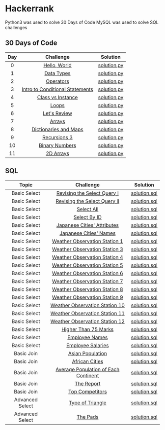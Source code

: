 # Hackerrank
Python3 was used to solve 30 Days of Code
MySQL was used to solve SQL challenges


## 30 Days of Code
Day | Challenge | Solution
:---: | :---: | :---:
0   | [Hello, World](https://www.hackerrank.com/challenges/30-hello-world/problem) | [solution.py](https://github.com/jbaeckn/Hackerrank/blob/master/30_Days_of_Code/day00_hello_world.py)
1   | [Data Types](https://www.hackerrank.com/challenges/30-data-types/problem) | [solution.py](https://github.com/jbaeckn/Hackerrank/blob/master/30_Days_of_Code/day01_data_types.py)
2   | [Operators](https://www.hackerrank.com/challenges/30-operators/problem) | [solution.py](https://github.com/jbaeckn/Hackerrank/blob/master/30_Days_of_Code/day02_operators.py)
3   | [Intro to Conditional Statements](https://www.hackerrank.com/challenges/30-conditional-statements/problem) | [solution.py](https://github.com/jbaeckn/Hackerrank/blob/master/30_Days_of_Code/day03_conditional.py)
4   | [Class vs Instance](https://www.hackerrank.com/challenges/30-class-vs-instance/problem) | [solution.py](https://github.com/jbaeckn/Hackerrank/blob/master/30_Days_of_Code/day04_class_instance.py)
5   | [Loops](https://www.hackerrank.com/challenges/30-loops/problem) | [solution.py](https://github.com/jbaeckn/Hackerrank/blob/master/30_Days_of_Code/day05_loops.py)
6   | [Let's Review](https://www.hackerrank.com/challenges/30-review-loop/problem) | [solution.py](https://github.com/jbaeckn/Hackerrank/blob/master/30_Days_of_Code/day06_string_index.py)
7   | [Arrays](https://www.hackerrank.com/challenges/30-arrays/problem) | [solution.py](https://github.com/jbaeckn/Hackerrank/blob/master/30_Days_of_Code/day07_arrays.py)
8   | [Dictionaries and Maps](https://www.hackerrank.com/challenges/30-dictionaries-and-maps/problem) | [solution.py](https://github.com/jbaeckn/Hackerrank/blob/master/30_Days_of_Code/day08_dictionary_map.py)
9   | [Recursions 3](https://www.hackerrank.com/challenges/30-recursion/problem) | [solution.py](https://github.com/jbaeckn/Hackerrank/blob/master/30_Days_of_Code/day09_recursion.py)
10  | [Binary Numbers](https://www.hackerrank.com/challenges/30-binary-numbers/problem) | [solution.py](https://github.com/jbaeckn/Hackerrank/blob/master/30_Days_of_Code/day10_binarynum.py)
11  | [2D Arrays](https://www.hackerrank.com/challenges/30-2d-arrays/problem) | [solution.py](https://github.com/jbaeckn/Hackerrank/blob/master/30_Days_of_Code/day11_2darrays.py)


## SQL
Topic | Challenge | Solution
:---: | :---: | :---:
Basic Select | [Revising the Select Query I](https://www.hackerrank.com/challenges/revising-the-select-query/problem) | [solution.sql](https://github.com/jbaeckn/Hackerrank/blob/master/SQL/Basic_Select/select_query1.sql)
Basic Select | [Revising the Select Query II](https://www.hackerrank.com/challenges/revising-the-select-query-2/problem) | [solution.sql](https://github.com/jbaeckn/Hackerrank/blob/master/SQL/Basic_Select/select_query2.sql)
Basic Select | [Select All](https://www.hackerrank.com/challenges/select-all-sql/problem) | [solution.sql](https://github.com/jbaeckn/Hackerrank/blob/master/SQL/Basic_Select/select_all.sql)
Basic Select | [Select By ID](https://www.hackerrank.com/challenges/select-by-id/problem) | [solution.sql](https://github.com/jbaeckn/Hackerrank/blob/master/SQL/Basic_Select/select_by_id.sql)
Basic Select | [Japanese Cities' Attributes](https://www.hackerrank.com/challenges/japanese-cities-attributes/problem) | [solution.sql](https://github.com/jbaeckn/Hackerrank/blob/master/SQL/Basic_Select/japanese_city.sql)
Basic Select | [Japanese Cities' Names](https://www.hackerrank.com/challenges/japanese-cities-name/problem) | [solution.sql](https://github.com/jbaeckn/Hackerrank/blob/master/SQL/Basic_Select/japanese_city_name.sql)
Basic Select | [Weather Observation Station 1](https://www.hackerrank.com/challenges/weather-observation-station-1/problem) | [solution.sql](https://github.com/jbaeckn/Hackerrank/blob/master/SQL/Basic_Select/weather1.sql)
Basic Select | [Weather Observation Station 3](https://www.hackerrank.com/challenges/weather-observation-station-3/problem) | [solution.sql](https://github.com/jbaeckn/Hackerrank/blob/master/SQL/Basic_Select/weather3.sql)
Basic Select | [Weather Observation Station 4](https://www.hackerrank.com/challenges/weather-observation-station-4/problem) | [solution.sql](https://github.com/jbaeckn/Hackerrank/blob/master/SQL/Basic_Select/weather4.sql)
Basic Select | [Weather Observation Station 5](https://www.hackerrank.com/challenges/weather-observation-station-5/problem) | [solution.sql](https://github.com/jbaeckn/Hackerrank/blob/master/SQL/Basic_Select/weather5.sql)
Basic Select | [Weather Observation Station 6](https://www.hackerrank.com/challenges/weather-observation-station-6/problem) | [solution.sql](https://github.com/jbaeckn/Hackerrank/blob/master/SQL/Basic_Select/weather6.sql)
Basic Select | [Weather Observation Station 7](https://www.hackerrank.com/challenges/weather-observation-station-7/problem) | [solution.sql](https://github.com/jbaeckn/Hackerrank/blob/master/SQL/Basic_Select/weather7.sql)
Basic Select | [Weather Observation Station 8](https://www.hackerrank.com/challenges/weather-observation-station-8/problem) | [solution.sql](https://github.com/jbaeckn/Hackerrank/blob/master/SQL/Basic_Select/weather8.sql)
Basic Select | [Weather Observation Station 9](https://www.hackerrank.com/challenges/weather-observation-station-9/problem) | [solution.sql](https://github.com/jbaeckn/Hackerrank/blob/master/SQL/Basic_Select/weather9.sql)
Basic Select | [Weather Observation Station 10](https://www.hackerrank.com/challenges/weather-observation-station-10/problem) | [solution.sql](https://github.com/jbaeckn/Hackerrank/blob/master/SQL/Basic_Select/weather10.sql)
Basic Select | [Weather Observation Station 11](https://www.hackerrank.com/challenges/weather-observation-station-11/problem) | [solution.sql](https://github.com/jbaeckn/Hackerrank/blob/master/SQL/Basic_Select/weather11.sql)
Basic Select | [Weather Observation Station 12](https://www.hackerrank.com/challenges/weather-observation-station-12/problem) | [solution.sql](https://github.com/jbaeckn/Hackerrank/blob/master/SQL/Basic_Select/weather12.sql)
Basic Select | [Higher Than 75 Marks](https://www.hackerrank.com/challenges/more-than-75-marks/problem) | [solution.sql](https://github.com/jbaeckn/Hackerrank/blob/master/SQL/Basic_Select/higher_75marks.sql)
Basic Select | [Employee Names](https://www.hackerrank.com/challenges/name-of-employees/problem) | [solution.sql](https://github.com/jbaeckn/Hackerrank/blob/master/SQL/Basic_Select/employee_name.sql)
Basic Select | [Employee Salaries](https://www.hackerrank.com/challenges/salary-of-employees/problem) | [solution.sql](https://github.com/jbaeckn/Hackerrank/blob/master/SQL/Basic_Select/employee_salaries.sql)
Basic Join | [Asian Population](https://www.hackerrank.com/challenges/asian-population/problem) | [solution.sql](https://github.com/jbaeckn/Hackerrank/blob/master/SQL/Basic_Join/asian_population.sql)
Basic Join | [African Cities](https://www.hackerrank.com/challenges/african-cities/problem) | [solution.sql](https://github.com/jbaeckn/Hackerrank/blob/master/SQL/Basic_Join/african_cities.sql)
Basic Join | [Average Population of Each Continent](https://www.hackerrank.com/challenges/average-population-of-each-continent/problem) | [solution.sql](https://github.com/jbaeckn/Hackerrank/blob/master/SQL/Basic_Join/avg_pop_continent.sql)
Basic Join | [The Report](https://www.hackerrank.com/challenges/the-report/problem) | [solution.sql](https://github.com/jbaeckn/Hackerrank/blob/master/SQL/Basic_Join/the_report.sql)
Basic Join | [Top Competitors](https://www.hackerrank.com/challenges/full-score/problem) | [solution.sql](https://github.com/jbaeckn/Hackerrank/blob/master/SQL/Basic_Join/top_competitors.sql)
Advanced Select | [Type of Triangle](https://www.hackerrank.com/challenges/what-type-of-triangle/problem) | [solution.sql](https://github.com/jbaeckn/Hackerrank/blob/master/SQL/Advanced_Select/type_of_triangle.sql)
Advanced Select | [The Pads](https://www.hackerrank.com/challenges/the-pads/problem) | [solution.sql](https://github.com/jbaeckn/Hackerrank/blob/master/SQL/Advanced_Select/thepads.sql)
